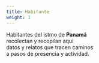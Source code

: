 ```yaml
---
title: Habitante
weight: 1
---
```

Habitantes del istmo de **Panamá** <br/>
recolectan y recopilan aquí <br/>
datos y relatos que tracen caminos <br/>
a pasos de presencia y actividad.

